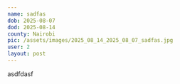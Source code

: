 ```yaml
---
name: sadfas
dob: 2025-08-07
dod: 2025-08-14
county: Nairobi
pic: /assets/images/2025_08_14_2025_08_07_sadfas.jpg
user: 2
layout: post
---
```

<p class='py-2'>asdfdasf</p>
